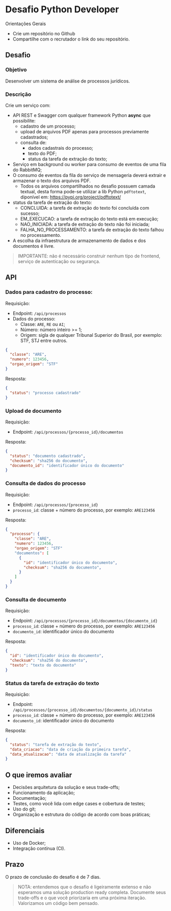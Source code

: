 # Desafio Python Developer

Orientações Gerais

- Crie um repositório no Github
- Compartilhe com o recrutador o link do seu repositório.

## Desafio

### Objetivo

Desenvolver um sistema de análise de processos jurídicos.

### Descrição

Crie um serviço com:

- API REST e Swagger com qualquer framework Python **async** que possibilite:
  - cadastro de um processo;
  - upload de arquivos PDF apenas para processos previamente cadastrados;
  - consulta de:
    - dados cadastrais do processo;
    - texto do PDF;
    - status da tarefa de extração do texto;
- Serviço em background ou worker para consumo de eventos de uma fila do RabbitMQ;
- O consumo de eventos da fila do serviço de mensageria deverá extrair e armazenar o texto dos arquivos PDF.
  - Todos os arquivos compartilhados no desafio possuem camada textual, desta forma pode-se utilizar a lib Python `pdftotext`, diponível em: https://pypi.org/project/pdftotext/
- status da tarefa de extração do texto:
  - CONCLUIDA: a tarefa de extração do texto foi concluída com sucesso;
  - EM_EXECUCAO: a tarefa de extração do texto está em execução;
  - NAO_INICIADA: a tarefa de extração do texto não foi iniciada;
  - FALHA_NO_PROCESSAMENTO: a tarefa de extração do texto falhou no processamento.
- A escolha da infraestrutura de armazenamento de dados e dos documentos é livre.

> IMPORTANTE: não é necessário construir nenhum tipo de frontend, serviço de autenticação ou segurança.

## API

### Dados para cadastro do processo:

Requisição:

- Endpoint: `/api/processos`
- Dados do processo:
  - Classe: `ARE`, `RE` ou `AI`;
  - Número: número inteiro >= 1;
  - Origem: sigla de qualquer Tribunal Superior do Brasil, por exemplo: STF, STJ entre outros.

``` json
{
  "classe": "ARE",
  "numero": 123456,
  "orgao_origem": "STF"
}
```

Resposta:

``` json
{
  "status": "processo cadastrado"
}
```

### Upload de documento

Requisição:

- Endpoint: `/api/processos/{processo_id}/documentos`

Resposta:

``` json
{
  "status": "documento cadastrado",
  "checksum": "sha256 do documento",
  "documento_id": "identificador único do documento"
}
```

### Consulta de dados do processo

Requisição:

- Endpoint: `/api/processos/{processo_id}`
- `processo_id`: classe + número do processo, por exemplo: `ARE123456`

Resposta:

``` json
{
  "processo": {
    "classe": "ARE",
    "numero": 123456,
    "orgao_origem": "STF"
    "documentos": [
      {
        "id": "identificador único do documento",
        "checksum": "sha256 do documento",
      }
    ]
  }
}
```

### Consulta de documento

Requisição:

- Endpoint: `/api/processos/{processo_id}/documentos/{documento_id}`
- `processo_id`: classe + número do processo, por exemplo: `ARE123456`
- `documento_id`: identificador único do documento

Resposta:

``` json
{
  "id": "identificador único do documento",
  "checksum": "sha256 do documento",
  "texto": "texto do documento"
}
```

### Status da tarefa de extração do texto

Requisição:

- Endpoint: `/api/processos/{processo_id}/documentos/{documento_id}/status`
- `processo_id`: classe + número do processo, por exemplo: `ARE123456`
- `documento_id`: identificador único do documento

Resposta:

``` json
{
  "status": "tarefa de extração do texto",
  "data_criacao": "data de criação da primeira tarefa",
  "data_atualizacao": "data de atualização da tarefa"
}
```

## O que iremos avaliar

- Decisões arquitetura da solução e seus trade-offs;
- Funcionamento da aplicação;
- Documentação;
- Testes, como você lida com edge cases e cobertura de testes;
- Uso do git;
- Organização e estrutura do código de acordo com boas práticas;

## Diferenciais

- Uso de Docker;
- Integração contínua (CI).

## Prazo

O prazo de conclusão do desafio é de 7 dias.

> NOTA: entendemos que o desafio é ligeiramente extenso e não esperamos uma solução production ready completa. Documente seus trade-offs e o que você priorizaria em uma próxima iteração. Valorizamos um código bem pensado.